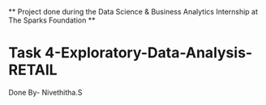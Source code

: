 ** Project done during the Data Science & Business Analytics Internship at The Sparks Foundation **

# Task 4-Exploratory-Data-Analysis-RETAIL

Done By- Nivethitha.S
